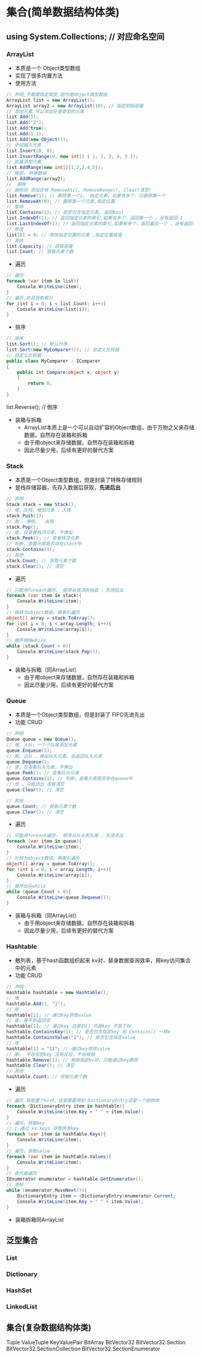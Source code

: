 ﻿# 集合(简单数据结构体类)
## using System.Collections; // 对应命名空间
### ArrayList
- 本质是一个 Object类型数组
- 实现了很多内置方法
- 使用方法
```csharp
// 声明,不需要指定类型,因为是Object类型数组
ArrayList list = new ArrayList();
ArrayList array2 = new ArrayList(10); // 指定初始容量
// 添加元素,可以添加任意类型的元素
list.Add(1);
list.Add("2");
list.Add(true);
list.Add(1.1);
list.Add(new Object());
// 中间插入元素
list.Insert(0, 0);
list.InsertRange(0, new int[] { 1, 2, 3, 4, 5 });
// 批量添加元素
list.AddRange(new int[]{1,2,3,4,5});
// 尾部, 拼接数组
list.AddRange(array2);
//  删除
// 删除同 添加还有 RemoveAt(), RemoveRange(), Clear(清空)
list.Remove(1); // 删除第一个1， 指定元素，如果有多个，只删除第一个
list.RemoveAt(0); // 删除第一个元素,指定位置
// 查询
list.Contains(1); // 是否包含指定元素, 返回bool
list.IndexOf(1); // 返回指定元素的索引,如果有多个，返回第一个 ，没有返回-1
list.LastIndexOf(1); // 返回指定元素的索引,如果有多个，返回最后一个 ，没有返回-1
// 修改
list[0] = 0; // 修改指定位置的元素 ,指定位置赋值
// 其他
list.Capacity; // 获取容量
list.Count; // 获取元素个数
```
- 遍历
```csharp
// 遍历
foreach (var item in list){
    Console.WriteLine(item);
}
// 遍历,并且获取索引
for (int i = 0; i < list.Count; i++){
    Console.WriteLine(list[i]);
}
```
- 排序
```csharp
// 排序
list.Sort(); // 默认升序
list.Sort(new MyComparer()); // 自定义比较器
// 自定义比较器
public class MyComparer : IComparer
{
    public int Compare(object x, object y)
    {
        return 0;
    }
}
```
list.Reverse(); // 倒序

- 装箱与拆箱
  - ArrayList本质上是一个可以自动扩容的Object数组，由于万物之父来存储数据，自然存在装箱和拆箱
  - 由于用object来存储数据，自然存在装箱和拆箱
  - 因此尽量少用，后续有更好的替代方案


### Stack
- 本质是一个Object类型数组，但是封装了特殊存储规则
- 是栈存储容器，先存入数据后获取，**先进后出**
```csharp
// 声明
Stack stack = new Stack();
// 增，压栈，增加元素 ，入栈
stack.Push(1);
// 取 ，弹栈，  出栈
stack.Pop();
// 查，仅查看栈顶元素，不弹出
stack.Peek(); // 查看栈顶元素
// 判断，查看元素是否存在stack中
stack.Contains(1);
// 其他
stack.Count; // 获取元素个数
stack.Clear(); // 清空
```
- 遍历
```csharp 
// 只能用foreach遍历， 顺序从栈顶到栈底 ，先进后出
foreach (var item in stack){
    Console.WriteLine(item);
}
// 栈转为object数组，再索引遍历
object[] array = stack.ToArray();
for (int i = 0; i < array.Length; i++){
    Console.WriteLine(array[i]);
}
// 循环弹栈while
while (stack.Count > 0){
    Console.WriteLine(stack.Pop());
}
```
- 装箱与拆箱（同ArrayList）
  - 由于用object来存储数据，自然存在装箱和拆箱
  - 因此尽量少用，后续有更好的替代方案

### Queue
- 本质是一个Object类型数组，但是封装了 FIFO先进先出
- 功能 CRUD
```csharp
// 声明
Queue queue = new Queue();
// 增，入队，一个个队尾添加元素
queue.Enqueue(1);
// 取，出队 ，弹出队头元素，会返回队头元素
queue.Dequeue();
// 查，仅查看队头元素，不弹出
queue.Peek(); // 查看队头元素
queue.Contains(1); // 判断，查看元素是否存在queue中
// 改 ，只能进出 或者清空
queue.Clear(); // 清空

// 其他
queue.Count; // 获取元素个数
queue.Clear(); // 清空
```
- 遍历
```csharp
// 只能用foreach遍历， 顺序从队头到队尾 ，先进先出
foreach (var item in queue){
    Console.WriteLine(item);
}
// 队转为object数组，再索引遍历
object[] array = queue.ToArray();
for (int i = 0; i < array.Length; i++){
    Console.WriteLine(array[i]);
}
// 循环出队while
while (queue.Count > 0){
    Console.WriteLine(queue.Dequeue());
}
```
- 装箱与拆箱（同ArrayList）
  - 由于用object来存储数据，自然存在装箱和拆箱
  - 因此尽量少用，后续有更好的替代方案


### Hashtable
- 散列表，基于hash函数组织起来 kv对，替身数据查询效率，用key访问集合中的元素
- 功能 CRUD
```csharp
// 声明
Hashtable hashtable = new Hashtable();
// 增
hashtable.Add(1, "1");
// 取
hashtable[1]; // 通过key获取value
// 查，差不到返回空
hashtable[1]; // 通过key 这里的[] 内是key 不是下标
hashtable.ContainsKey(1); // 是否包含指定key 和 Contains() 一样e
hashtable.ContainsValue("1"); // 是否包含指定value
// 改
hashtable[1] = "11"; // 通过key修改value
// 删， 不存在的key 没有反应，不会报错
hashtable.Remove(1); // 删除指定kv对，只能通过key删除
hashtable.Clear(); // 清空
// 其他
hashtable.Count; // 获取元素个数
```
- 遍历
```csharp
// 遍历 获取整个kv对，这里需要用到 DictionaryEntry这是一个结构体
foreach (DictionaryEntry item in hashtable){
    Console.WriteLine(item.Key + " " + item.Value);
}
// 遍历，获取key 
// 1.通过 xx.keys 获取所有key
foreach (var item in hashtable.Keys){
    Console.WriteLine(item);
}
// 遍历，获取value
foreach (var item in hashtable.Values){
    Console.WriteLine(item);
}
// 迭代器遍历
IEnumerator enumerator = hashtable.GetEnumerator();
// 游标
while (enumerator.MoveNext()){
    DictionaryEntry item = (DictionaryEntry)enumerator.Current;
    Console.WriteLine(item.Key + " " + item.Value);
}

```
- 装箱拆箱同ArrayList

## 泛型集合


### List
### Dictionary
### HashSet
### LinkedList







## 集合(复杂数据结构体类)
Tuple
ValueTuple
KeyValuePair
BitArray
BitVector32
BitVector32.Section
BitVector32.SectionCollection
BitVector32.SectionEnumerator
